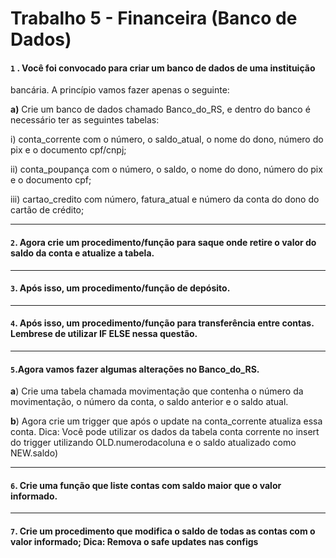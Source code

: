 # Trabalho 5 - Financeira (Banco de Dados)

 #### `1` . Você foi convocado para criar um banco de dados de uma instituição 
bancária. A princípio vamos fazer apenas o seguinte:


**a)** Crie um banco de dados chamado Banco_do_RS, e dentro do banco é 
necessário ter as seguintes tabelas:

 i) conta_corrente com o número, o saldo_atual, o nome do dono, número do 
pix e o documento cpf/cnpj;

 ii) conta_poupança com o número, o saldo, o nome do dono, número do pix e 
o documento cpf;

 iii) cartao_credito com número, fatura_atual e número da conta do dono do 
cartão de crédito;

---

 #### `2`. Agora crie um procedimento/função para saque onde retire o valor do saldo da conta e atualize a tabela.

---

 #### `3`. Após isso, um procedimento/função de depósito.

 ---
 
 #### `4`. Após isso, um procedimento/função para transferência entre contas. Lembrese de utilizar IF ELSE nessa questão.

---

 #### `5`.Agora vamos fazer algumas alterações no Banco_do_RS.
 
 
 **a**) Crie uma tabela chamada movimentação que contenha
 o número da movimentação, o número da conta, o saldo
 anterior e o saldo atual.
 
 **b**) Agora crie um trigger que após o update na
 conta_corrente atualiza essa conta.
 Dica: Você pode utilizar os dados da tabela conta corrente no insert do trigger 
utilizando OLD.numerodacoluna e o saldo atualizado como NEW.saldo)

---

 #### `6`. Crie uma função que liste contas com saldo maior que o valor informado.
 
 ---
 
 #### `7`. Crie um procedimento que modifica o saldo de todas as contas com o valor informado; Dica: Remova o safe updates nas configs
